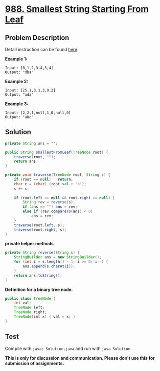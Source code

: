 # [988. Smallest String Starting From Leaf][title]

## Problem Description

Detail instruction can be found [here][title].

**Example 1:**

```
Input: [0,1,2,3,4,3,4]
Output: "dba"
```

**Example 2:**

```
Input: [25,1,3,1,3,0,2]
Output: "adz"
```

**Example 3:**

```
Input: [2,2,1,null,1,0,null,0]
Output: "abc"
```

## Solution

```java
private String ans = "";

public String smallestFromLeaf(TreeNode root) {
    traverse(root, "");
    return ans;
}

private void traverse(TreeNode root, String s) {
    if (root == null)   return;
    char c = (char) (root.val + 'a');
    s += c;
    
    if (root.left == null && root.right == null) {
        String rev = reverse(s);
        if (ans == "") ans = rev;
        else if (rev.compareTo(ans) < 0)
            ans = rev;
    }
    traverse(root.left, s);
    traverse(root.right, s);
}
```

**private helper methods**

```java
private String reverse(String s) {
    StringBuilder ans = new StringBuilder();
    for (int i = s.length() - 1; i >= 0; i--) {
        ans.append(s.charAt(i));
    }
    return ans.toString();
}
```

**Definition for a binary tree node.**

```java
public class TreeNode {
    int val;
    TreeNode left;
    TreeNode right;
    TreeNode(int x) { val = x; }
}
```

## Test

Compile with `javac Solution.java` and run with `java Solution`.


**This is only for discussion and communication. Please don't use this for submission of assignments.**

[title]: https://leetcode.com/problems/smallest-string-starting-from-leaf/